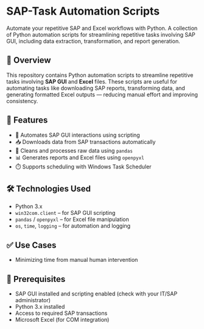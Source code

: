 # SAP-Task Automation Scripts

Automate your repetitive SAP and Excel workflows with Python.
A collection of Python automation scripts for streamlining repetitive tasks involving SAP GUI, including data extraction, transformation, and report generation.

## 📌 Overview

This repository contains Python automation scripts to streamline repetitive tasks involving **SAP GUI** and **Excel** files. These scripts are useful for automating tasks like downloading SAP reports, transforming data, and generating formatted Excel outputs — reducing manual effort and improving consistency.

## 🚀 Features

- 🔐 Automates SAP GUI interactions using scripting
- 📥 Downloads data from SAP transactions automatically
- 🧹 Cleans and processes raw data using `pandas`
- 📊 Generates reports and Excel files using `openpyxl`
- ⏱️ Supports scheduling with Windows Task Scheduler

## 🛠️ Technologies Used

- Python 3.x
- `win32com.client` – for SAP GUI scripting
- `pandas` / `openpyxl` – for Excel file manipulation
- `os`, `time`, `logging` – for automation and logging

## ✅ Use Cases

- Minimizing time from manual human intervention

## 🔐 Prerequisites

- SAP GUI installed and scripting enabled (check with your IT/SAP administrator)
- Python 3.x installed
- Access to required SAP transactions
- Microsoft Excel (for COM integration)




